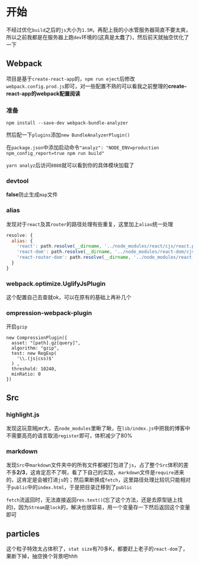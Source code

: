 # 开始

不经过优化`build`之后的`js`大小为`1.5M`，再配上我的小水管服务器简直不要太爽，所以之前我都是在服务器上跑`dev`环境的(这真是太蠢了)，然后前天就抽空优化了一下

## Webpack

项目是基于`create-react-app`的，`npm run eject`后修改`webpack.config.prod.js`即可，对一些配置不熟的可以看我之前整理的**create-react-app的webpack配置阅读**

### 准备

`npm install --save-dev webpack-bundle-analyzer`

然后配一下`plugins`添加`new BundleAnalyzerPlugin()`

在`package.json`中添加启动命令`"analyz": "NODE_ENV=production npm_config_report=true npm run build"`

`yarn analyz`后访问`8888`就可以看到你的具体模块加载了


### devtool

**false**防止生成`map`文件

### alias

发现对于`react`及其`router`的路径处理有些重复，这里加上`alias`统一处理

```javascript
resolve: {
  alias: {
    'react': path.resolve(__dirname, '../node_modules/react/cjs/react.production.min.js'),
    'react-dom': path.resolve(__dirname, '../node_modules/react-dom/cjs/react-dom.production.min.js'),
    'react-router-dom': path.resolve(__dirname, '../node_modules/react-router-dom/umd/react-router-dom.min.js'),
  }
}
```

### webpack.optimize.UglifyJsPlugin

这个配置自己去查就ok，可以在原有的基础上再补几个

### ompression-webpack-plugin

开启`gzip`

```
new CompressionPlugin({
  asset: "[path].gz[query]",
  algorithm: "gzip",
  test: new RegExp(
    '\\.(js|css)$'
  ) ,
  threshold: 10240,
  minRatio: 0
})
```

## Src

### highlight.js

发现这玩意贼jer大，去`node_modules`里瞅了瞅，在`lib/index.js`中把我的博客中不需要高亮的语言取消`register`即可，体积减少了80%

### markdown

发现`Src`中`markdown`文件夹中的所有文件都被打包进了`js`，占了整个`Src`体积的差不多**2/3**，这肯定忍不了啊，看了下自己的实现，`markdown`文件是`require`进来的，这肯定是会被打进`js`的；然后果断换成`fetch`，这里路径处理比较坑只能相对于`public`中的`index.html`，于是把目录迁移到了`public`

`fetch`流返回时，无法直接返回`res.text()`(忘了这个方法，还是去原型链上找的)，因为`Stream`是`lock`的，解决也很容易，用一个变量存一下然后返回这个变量即可

## particles

这个粒子特效太占体积了，`stat size`有70多K，都要赶上老子的`react-dom`了，果断下掉，抽空换个背景吧hhh
